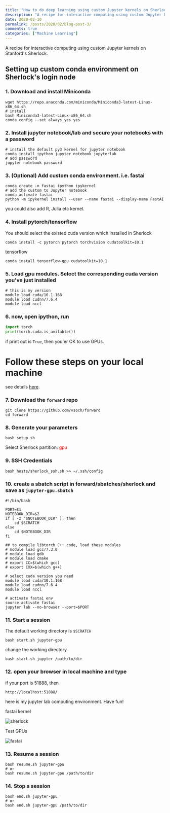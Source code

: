 ```yaml
---
title: "How to do deep learning using custom Jupyter kernels on Sherlock"
description: "A recipe for interactive computing using custom Jupyter kernels on Stanford's Sherlock."
date: 2020-02-10
permalink: /posts/2020/02/blog-post-3/
comments: true
categories: ["Machine Learning"]
---
```


A recipe for interactive computing using custom Jupyter kernels on Stanford's Sherlock.

## Setting up custom conda environment on Sherlock's login node
### 1. Download and install Miniconda
```shell
wget https://repo.anaconda.com/miniconda/Miniconda3-latest-Linux-x86_64.sh
# install
bash Miniconda3-latest-Linux-x86_64.sh 
conda config --set always_yes yes 
```


### 2. Install jupyter notebook/lab and secure your notebooks with a password  

```shell
# install the default py3 kernel for jupyter notebook
conda install ipython jupyter notebook jupyterlab
# add password
jupyter notebook password
```

### 3. (Optional) Add custom conda environment. i.e. fastai
```shell
conda create -n fastai ipython ipykernel 
# add the custom to Jupyter notebook
conda activate fastai
python -m ipykernel install --user --name fastai --display-name FastAI

```
you could also add R, Julia etc kernel.

### 4. Install pytorch/tensorflow

You should select the existed cuda version which installed in Sherlock
```shell
conda install -c pytorch pytorch torchvision cudatoolkit=10.1 
```
tensorflow
```shell
conda install tensorflow-gpu cudatoolkit=10.1
```

### 5. Load gpu modules. Select the corresponding cuda version you've just installed 
```shell
# this is my version
module load cuda/10.1.168
module load cudnn/7.6.4
module load nccl
```

### 6. now, open ipython, run
```python
import torch
print(torch.cuda.is_avilable())
```
if print out is `True`, then you'er OK to use GPUs.

# Follow these steps on your local machine
see details [here](https://vsoch.github.io/lessons/sherlock-jupyter/).

### 7. Download the `forward` repo
```shell
git clone https://github.com/vsoch/forward
cd forward
```
### 8. Generate your parameters
```shell
bash setup.sh
```
Select Sherlock partition: <span style="color: red">gpu</span>

### 9. SSH Credentials

```shell
bash hosts/sherlock_ssh.sh >> ~/.ssh/config
```

### 10. create a sbatch script in forward/sbatches/sherlock and save as `jupyter-gpu.sbatch`

```shell
#!/bin/bash

PORT=$1
NOTEBOOK_DIR=$2
if [ -z "$NOTEBOOK_DIR" ]; then
    cd $SCRATCH
else
    cd $NOTEBOOK_DIR
fi

## to compile libtorch C++ code, load these modules
# module load gcc/7.3.0
# module load gdb
# module load cmake
# export CC=$(which gcc)
# export CXX=$(which g++)

# select cuda version you need
module load cuda/10.1.168
module load cudnn/7.6.4
module load nccl

# activate fastai env 
source activate fastai 
jupyter lab --no-browser --port=$PORT
```

### 11. Start a session
The default working directory is `$SCRATCH`
```shell
bash start.sh jupyter-gpu
```
change the working directory 
```shell
bash start.sh jupyter /path/to/dir
```

### 12. open your browser in local machine and type  

if your port is 51888, then
```
http://localhost:51888/
```
here is my jupyter lab computing environment. Have fun!

fastai kernel 
 
 ![sherlock](/zqfang.github.io/images/sherlock.conda.png)

Test GPUs  

![fastai](/zqfang.github.io/images/sherlock.fastai.gpu.png)



### 13. Resume a session
```shell
bash resume.sh jupyter-gpu
# or
bash resume.sh jupyter-gpu /path/to/dir
```
### 14. Stop a session

```shell
bash end.sh jupyter-gpu
# or
bash end.sh jupyter-gpu /path/to/dir
```




